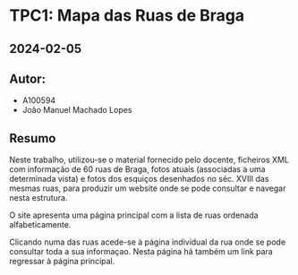 # TPC1: Mapa das Ruas de Braga
## 2024-02-05

## Autor:
- A100594
- João Manuel Machado Lopes

## Resumo

Neste trabalho, utilizou-se o material fornecido pelo docente, ficheiros XML com informação de 60 ruas de Braga, fotos atuais (associadas a uma determinada vista) e fotos dos esquiços desenhados no séc. XVIII das mesmas ruas, para produzir um website onde se pode consultar e navegar nesta estrutura.

O site apresenta uma página principal com a lista de ruas ordenada alfabeticamente.

Clicando numa das ruas acede-se à página individual da rua onde se pode consultar toda a sua informaçao. Nesta página há também um link para regressar à página principal.